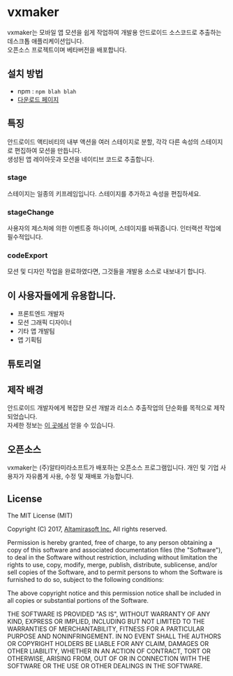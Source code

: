 # vxmaker

vxmaker는 모바일 앱 모션을 쉽게 작업하여 개발용 안드로이드 소스코드로 추출하는 데스크톱 애플리케이션입니다.<br/>오픈소스 프로젝트이며 베타버전을 배포합니다.


## 설치 방법

* npm : `npm blah blah`
* [다운로드 페이지](https://vxmaker.com)


## 특징

안드로이드 액티비티의 내부 액션을 여러 스테이지로 분할, 각각 다른 속성의 스테이지로 편집하여 모션을 만듭니다.<br/>
생성된 앱 레이아웃과 모션을 네이티브 코드로 추출합니다.

### stage

스테이지는 일종의 키프레임입니다. 스테이지를 추가하고 속성을 편집하세요.

### stageChange

사용자의 제스처에 의한 이벤트중 하나이며, 스테이지를 바꿔줍니다. 인터랙션 작업에 필수적입니다.

### codeExport

모션 및 디자인 작업을 완료하였다면, 그것들을 개발용 소스로 내보내기 합니다.


## 이 사용자들에게 유용합니다.

* 프론트엔드 개발자
* 모션 그래픽 디자이너
* 기타 앱 개발팀
* 앱 기획팀


## 튜토리얼



## 제작 배경

안드로이드 개발자에게 복잡한 모션 개발과 리소스 추출작업의 단순화를 목적으로 제작되었습니다.<br/>
자세한 정보는 [이 곳에서](https://vxmaker.com) 얻을 수 있습니다.

## 오픈소스
vxmaker는 (주)알타미라소프트가 배포하는 오픈소스 프로그램입니다.
개인 및 기업 사용자가 자유롭게 사용, 수정 및 재배포 가능합니다.

## License
The MIT License (MIT)

Copyright (C) 2017, [Altamirasoft Inc.](http://altamirasoft.com.) All rights reserved.

Permission is hereby granted, free of charge, to any person obtaining a copy of this software and associated documentation files (the "Software"), to deal in the Software without restriction, including without limitation the rights to use, copy, modify, merge, publish, distribute, sublicense, and/or sell copies of the Software, and to permit persons to whom the Software is furnished to do so, subject to the following conditions:

The above copyright notice and this permission notice shall be included in all copies or substantial portions of the Software.

THE SOFTWARE IS PROVIDED "AS IS", WITHOUT WARRANTY OF ANY KIND, EXPRESS OR IMPLIED, INCLUDING BUT NOT LIMITED TO THE WARRANTIES OF MERCHANTABILITY, FITNESS FOR A PARTICULAR PURPOSE AND NONINFRINGEMENT. IN NO EVENT SHALL THE AUTHORS OR COPYRIGHT HOLDERS BE LIABLE FOR ANY CLAIM, DAMAGES OR OTHER LIABILITY, WHETHER IN AN ACTION OF CONTRACT, TORT OR OTHERWISE, ARISING FROM, OUT OF OR IN CONNECTION WITH THE SOFTWARE OR THE USE OR OTHER DEALINGS IN THE SOFTWARE.
